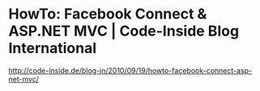 <!--
id: 1217241560
link: http://kevinisom.info/post/1217241560/howto-facebook-connect-asp-net-mvc-code-inside
slug: howto-facebook-connect-asp-net-mvc-code-inside
date: Fri Oct 01 2010 09:38:17 GMT+1300 (NZDT)
raw: {"blog_name":"kevinisom","id":1217241560,"post_url":"http://kevinisom.info/post/1217241560/howto-facebook-connect-asp-net-mvc-code-inside","slug":"howto-facebook-connect-asp-net-mvc-code-inside","type":"link","date":"2010-09-30 20:38:17 GMT","timestamp":1285879097,"state":"published","format":"html","reblog_key":"QjBvNRgs","tags":[],"short_url":"http://tmblr.co/Zw68Yy18ZQ7O","highlighted":[],"feed_item":"http://code-inside.de/blog-in/2010/09/19/howto-facebook-connect-asp-net-mvc/","from_feed_id":"650234","note_count":0,"title":"HowTo: Facebook Connect & ASP.NET MVC | Code-Inside Blog International","url":"http://code-inside.de/blog-in/2010/09/19/howto-facebook-connect-asp-net-mvc/","description":""}
publish: 2010-10-01
tags: 
title: HowTo: Facebook Connect & ASP.NET MVC | Code-Inside Blog International
-->


HowTo: Facebook Connect & ASP.NET MVC | Code-Inside Blog International
======================================================================

<http://code-inside.de/blog-in/2010/09/19/howto-facebook-connect-asp-net-mvc/>


